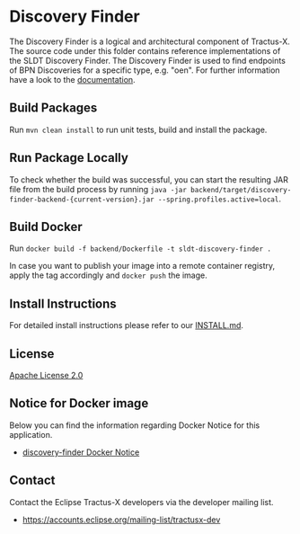 <!--
    Copyright (c) 2021-2023 Contributors to the Eclipse Foundation

    See the NOTICE file(s) distributed with this work for additional
    information regarding copyright ownership.

    This program and the accompanying materials are made available under the
    terms of the Apache License, Version 2.0 which is available at
    https://www.apache.org/licenses/LICENSE-2.0.

    Unless required by applicable law or agreed to in writing, software
    distributed under the License is distributed on an "AS IS" BASIS, WITHOUT
    WARRANTIES OR CONDITIONS OF ANY KIND, either express or implied. See the
    License for the specific language governing permissions and limitations
    under the License.

    SPDX-License-Identifier: Apache-2.0
-->

# Discovery Finder
The Discovery Finder is a logical and architectural component of Tractus-X. The source code under this folder contains reference implementations of the SLDT Discovery Finder.
The Discovery Finder is used to find endpoints of BPN Discoveries for a specific type, e.g. "oen". For further
information have a look to the [documentation](https://github.com/eclipse-tractusx/sldt-discovery-finder/blob/main/docs/1-introduction-and-goals.md).

## Build Packages
Run `mvn clean install` to run unit tests, build and install the package.

## Run Package Locally
To check whether the build was successful, you can start the resulting JAR file from the build process by running `java -jar backend/target/discovery-finder-backend-{current-version}.jar --spring.profiles.active=local`.

## Build Docker
Run `docker build -f backend/Dockerfile -t sldt-discovery-finder .`

In case you want to publish your image into a remote container registry, apply the tag accordingly and `docker push` the image.

## Install Instructions
For detailed install instructions please refer to our [INSTALL.md](https://github.com/eclipse-tractusx/sldt-discovery-finder/blob/main/INSTALL.md).

## License
[Apache License 2.0](https://github.com/eclipse-tractusx/sldt-discovery-finder/blob/main/LICENSE)

## Notice for Docker image
Below you can find the information regarding Docker Notice for this application.

- [discovery-finder Docker Notice](https://github.com/eclipse-tractusx/sldt-discovery-finder/blob/main/backend/DOCKER_NOTICE.md)

## Contact
Contact the Eclipse Tractus-X developers via the developer mailing list.
 
* https://accounts.eclipse.org/mailing-list/tractusx-dev